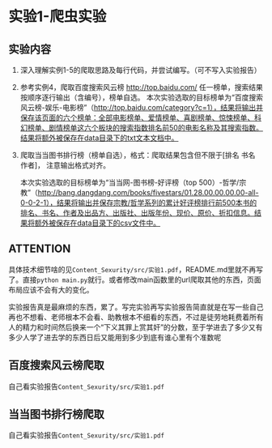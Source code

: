 # 实验1-爬虫实验
## 实验内容

1. 深入理解实例1-5的爬取思路及每行代码，并尝试编写。（可不写入实验报告）

2.  参考实例4，爬取百度搜索风云榜 http://top.baidu.com/ 任一榜单，搜索结果按顺序逐行输出（含编号），榜单自选。  本次实验选取的目标榜单为“百度搜索风云榜-娱乐-电影榜”（http://top.baidu.com/category?c=1），结果将输出并保存该页面的六个榜单：全部电影榜单、爱情榜单、喜剧榜单、惊悚榜单、科幻榜单、剧情榜单这六个板块的搜索指数排名前50的电影名称及其搜索指数。结果将额外被保存在data目录下的txt文本文档中。

3. 爬取当当图书排行榜（榜单自选），格式：爬取结果包含但不限于[排名 书名  作者]， 注意输出格式对齐。  

   本次实验选取的目标榜单为“当当网-图书榜-好评榜（top 500）-哲学/宗教”（http://bang.dangdang.com/books/fivestars/01.28.00.00.00.00-all-0-0-2-1），结果将输出并保存宗教/哲学系列的累计好评榜排行前500本书的排名、书名、作者及出品方、出版社、出版年份、现价、原价、折扣信息。结果将额外被保存在data目录下的csv文件中。

##  ATTENTION

​        具体技术细节啥的见`Content_Sexurity/src/实验1.pdf`，README.md里就不再写了。直接`python main.py`就行。或者修改main函数里的url爬取其他的东西，页面布局应该不会有大的变化。

​        实验报告真是最麻烦的东西，累了。写完实验再写实验报告简直就是在写一些自己再也不想看、老师根本不会看、助教根本不细看的东西，不过是徒劳地耗费着所有人的精力和时间然后换来一个“下义其罪上赏其奸”的分数，至于学进去了多少又有多少人学了进去学的东西日后又能用到多少到底有谁心里有个准数呢

## 百度搜索风云榜爬取

自己看实验报告`Content_Sexurity/src/实验1.pdf`

## 当当图书排行榜爬取

自己看实验报告`Content_Sexurity/src/实验1.pdf`
